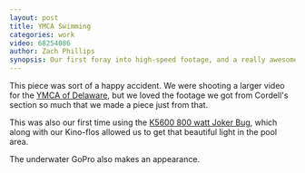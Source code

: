 ```yaml
---
layout: post
title: YMCA Swimming
categories: work
video: 68254086
author: Zach Phillips
synopsis: Our first foray into high-speed footage, and a really awesome subject
---
```


This piece was sort of a happy accident. We were shooting a larger video for the [YMCA of Delaware](http://ymcade.org), but we loved the footage we got from Cordell's section so much that we made a piece just from that.

This was also our first time using the [K5600 800 watt Joker Bug](http://www.bhphotovideo.com/c/product/192705-REG/K5600_K0800JB_Joker_Bug_800_Watt_HMI.html), which along with our Kino-flos allowed us to get that beautiful light in the pool area.

The underwater GoPro also makes an appearance.